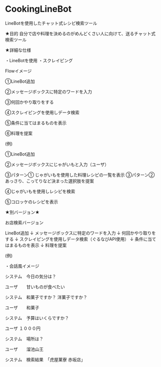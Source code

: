 # CookingLineBot
LineBotを使用したチャット式レシピ検索ツール

★目的
自分で店や料理を決めるのがめんどくさい人に向けて、送るチャット式検索ツール

★詳細な仕様

・LineBotを使用
・スクレイピング

Flowイメージ

①LineBot追加

②メッセージボックスに特定のワードを入力

③何回かやり取りをする

④スクレイピングを使用しデータ検索

⑤条件に当てはまるものを表示

⑥料理を提案

(例)

①LineBot追加

②メッセージボックスにじゃがいもと入力（ユーザ）

③パターン①
じゃがいもを使用した料理レシピの一覧を表示
③パターン②
あっさり、こってりなど決まった選択肢を提案

④じゃがいもを使用しレシピを検索

⑤コロッケのレシピを表示

★別バージョン★

お店検索バージョン


LineBot追加
↓
メッセージボックスに特定のワードを入力
↓
何回かやり取りをする
↓
スクレイピングを使用しデータ検索（ぐるなびAPI使用）
↓
条件に当てはまるものを表示
↓
料理を提案


(例)

・会話風イメージ　

システム　今日の気分は？

ユーザ　　甘いものが食べたい

システム　和菓子ですか？
        洋菓子ですか？

ユーザ　　和菓子

システム　予算はいくらですか？

ユーザ   １０００円

システム　場所は？

ユーザ　　溜池山王

システム　検索結果　「虎屋菓寮 赤坂店」












